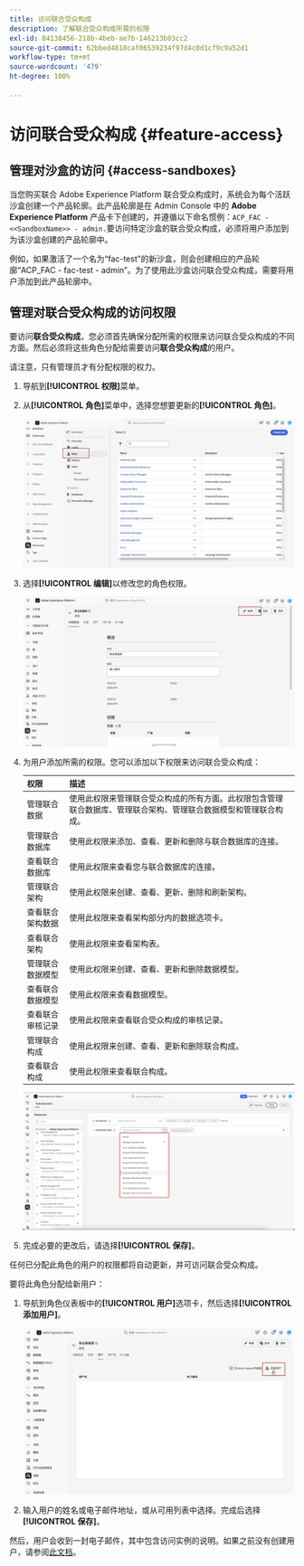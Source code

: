 ```yaml
---
title: 访问联合受众构成
description: 了解联合受众构成所需的权限
exl-id: 84138456-218b-4beb-ae7b-146213b03cc2
source-git-commit: 62bbed4818caf06539234f97d4c0d1cf9c9a52d1
workflow-type: tm+mt
source-wordcount: '479'
ht-degree: 100%

---
```


# 访问联合受众构成 {#feature-access}

## 管理对沙盒的访问 {#access-sandboxes}

当您购买联合 Adobe Experience Platform 联合受众构成时，系统会为每个活跃沙盒创建一个产品轮廓。此产品轮廓是在 Admin Console 中的 **Adobe Experience Platform** 产品卡下创建的，并遵循以下命名惯例：`ACP_FAC - <<SandboxName>> - admin.`要访问特定沙盒的联合受众构成，必须将用户添加到为该沙盒创建的产品轮廓中。

例如，如果激活了一个名为“fac-test”的新沙盒，则会创建相应的产品轮廓“ACP_FAC - fac-test - admin”。为了使用此沙盒访问联合受众构成，需要将用户添加到此产品轮廓中。

## 管理对联合受众构成的访问权限

要访问&#x200B;**联合受众构成**，您必须首先确保分配所需的权限来访问联合受众构成的不同方面。然后必须将这些角色分配给需要访问&#x200B;**联合受众构成**&#x200B;的用户。

请注意，只有管理员才有分配权限的权力。

1. 导航到&#x200B;**[!UICONTROL 权限]**&#x200B;菜单。

1. 从&#x200B;**[!UICONTROL 角色]**&#x200B;菜单中，选择您想要更新的&#x200B;**[!UICONTROL 角色]**。

   ![](assets/access_fda_1.png)

1. 选择&#x200B;**[!UICONTROL 编辑]**&#x200B;以修改您的角色权限。

   ![](assets/access_fda_2.png)

1. 为用户添加所需的权限。您可以添加以下权限来访问联合受众构成：

   | 权限 | 描述 |
   | ---------- | ----------- |
   | 管理联合数据 | 使用此权限来管理联合受众构成的所有方面。此权限包含管理联合数据库、管理联合架构、管理联合数据模型和管理联合构成。 |
   | 管理联合数据库 | 使用此权限来添加、查看、更新和删除与联合数据库的连接。 |
   | 查看联合数据库 | 使用此权限来查看您与联合数据库的连接。 |
   | 管理联合架构 | 使用此权限来创建、查看、更新、删除和刷新架构。 |
   | 查看联合架构数据 | 使用此权限来查看架构部分内的数据选项卡。 |
   | 查看联合架构 | 使用此权限来查看架构表。 |
   | 管理联合数据模型 | 使用此权限来创建、查看、更新和删除数据模型。 |
   | 查看联合数据模型 | 使用此权限来查看数据模型。 |
   | 查看联合审核记录 | 使用此权限来查看联合受众构成的审核记录。 |
   | 管理联合构成 | 使用此权限来创建、查看、更新和删除联合构成。 |
   | 查看联合构成 | 使用此权限来查看联合构成。 |

   ![](assets/permissions.png)

1. 完成必要的更改后，请选择&#x200B;**[!UICONTROL 保存]**。

任何已分配此角色的用户的权限都将自动更新，并可访问联合受众构成。

要将此角色分配给新用户：

1. 导航到角色仪表板中的&#x200B;**[!UICONTROL 用户]**&#x200B;选项卡，然后选择&#x200B;**[!UICONTROL 添加用户]**。

   ![](assets/access_fda_4.png)

1. 输入用户的姓名或电子邮件地址，或从可用列表中选择。完成后选择&#x200B;**[!UICONTROL 保存]**。

<!-- Alternatively, you can assign one of the pre-existing roles to the users, depending on what permissions they need. For more information on assigning pre-existing roles to a user, please read the [guide on managing users for a product profile](https://experienceleague.adobe.com/zh-hans/docs/experience-platform/access-control/ui/users).

| Role name | Permissions |
| --------- | ----------- |
| FAC Data Managers | <ul><li>Manage Federated Compositions</li><li>View Federated Databases</li><li>View Federated Schemas</li><li>View Federated Schema Data</li><li>View Federated Data Models</li></ul> |
| FAC Composition Managers | <ul><li>Manage Federated Compositions</li></ul> |
| FAC Administrators | <ul><li>Manage Federated Data</li></ul> | -->

然后，用户会收到一封电子邮件，其中包含访问实例的说明。如果之前没有创建用户，请参阅[此文档](https://experienceleague.adobe.com/zh-hans/docs/experience-platform/access-control/abac/permissions-ui/users)。
